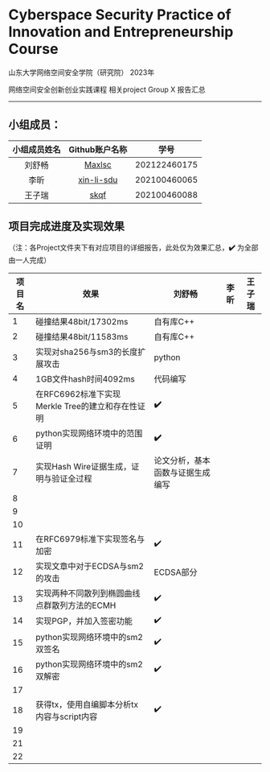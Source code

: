 # Cyberspace Security Practice of Innovation and Entrepreneurship Course

山东大学网络空间安全学院（研究院） 2023年

网络空间安全创新创业实践课程   相关project Group X 报告汇总

------

## 小组成员：

| 小组成员姓名 |                Github账户名称                | 学号         |
| :----------: | :------------------------------------------: | ------------ |
|    刘舒畅    |     [Maxlsc ](https://github.com/Maxlsc)     | 202122460175 |
|     李昕     | [xin-li-sdu ](https://github.com/xin-li-sdu) | 202100460065 |
|    王子瑞    |       [skqf ](https://github.com/skqf)       | 202100460088 |

## 项目完成进度及实现效果

（注：各Project文件夹下有对应项目的详细报告，此处仅为效果汇总，**✔️** 为全部由一人完成）

| 项目名 | 效果                                             | 刘舒畅                           | 李昕 | 王子瑞 |
| ------ | ------------------------------------------------ | -------------------------------- | ---- | ------ |
| 1      | 碰撞结果48bit/17302ms                            | 自有库C++                        |      |        |
| 2      | 碰撞结果48bit/11583ms                            | 自有库C++                        |      |        |
| 3      | 实现对sha256与sm3的长度扩展攻击                  | python                           |      |        |
| 4      | 1GB文件hash时间4092ms                            | 代码编写                         |      |        |
| 5      | 在RFC6962标准下实现Merkle Tree的建立和存在性证明 | **✔️**                            |      |        |
| 6      | python实现网络环境中的范围证明                   | **✔️**                            |      |        |
| 7      | 实现Hash Wire证据生成，证明与验证全过程          | 论文分析，基本函数与证据生成编写 |      |        |
| 8      |                                                  |                                  |      |        |
| 9      |                                                  |                                  |      |        |
| 10     |                                                  |                                  |      |        |
| 11     | 在RFC6979标准下实现签名与加密                    | ✔️                                |      |        |
| 12     | 实现文章中对于ECDSA与sm2的攻击                   | ECDSA部分                        |      |        |
| 13     | 实现两种不同散列到椭圆曲线点群散列方法的ECMH     | ✔️                                |      |        |
| 14     | 实现PGP，并加入签密功能                          | ✔️                                |      |        |
| 15     | python实现网络环境中的sm2双签名                  | ✔️                                |      |        |
| 16     | python实现网络环境中的sm2双解密                  | ✔️                                |      |        |
| 17     |                                                  |                                  |      |        |
| 18     | 获得tx，使用自编脚本分析tx内容与script内容       | ✔️                                |      |        |
| 19     |                                                  |                                  |      |        |
| 21     |                                                  |                                  |      |        |
| 22     |                                                  |                                  |      |        |

